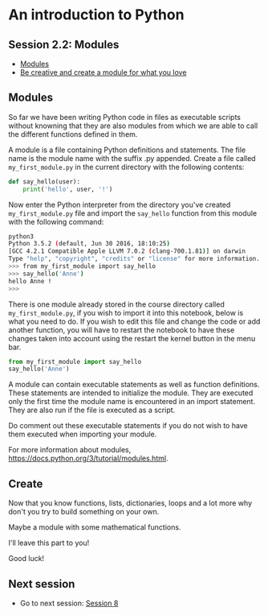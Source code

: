 
# An introduction to Python

## Session 2.2: Modules
- [Modules](#Modules)
- [Be creative and create a module for what you love](#Create)

## Modules

So far we have been writing Python code in files as executable scripts without knowning that they are also modules from which we are able to call the different functions defined in them.

A module is a file containing Python definitions and statements. The file name is the module name with the suffix .py appended. Create a file called `my_first_module.py` in the current directory with the following contents:


```python
def say_hello(user):
    print('hello', user, '!')
```

Now enter the Python interpreter from the directory you've created `my_first_module.py` file and import the `say_hello` function from this module with the following command:

```bash
python3
Python 3.5.2 (default, Jun 30 2016, 18:10:25)
[GCC 4.2.1 Compatible Apple LLVM 7.0.2 (clang-700.1.81)] on darwin
Type "help", "copyright", "credits" or "license" for more information.
>>> from my_first_module import say_hello
>>> say_hello('Anne')
hello Anne !
>>>
```

There is one module already stored in the course directory called `my_first_module.py`, if you wish to import it into this notebook, below is what you need to do. If you wish to edit this file and change the code or add another function, you will have to restart the notebook to have these changes taken into account using the restart the kernel button in the menu bar.


```python
from my_first_module import say_hello
say_hello('Anne')
```

A module can contain executable statements as well as function definitions. These statements are intended to initialize the module. They are executed only the first time the module name is encountered in an import statement.
They are also run if the file is executed as a script.

Do comment out these executable statements if you do not wish to have them executed when importing your module.

For more information about modules, https://docs.python.org/3/tutorial/modules.html.

## Create

Now that you know functions, lists, dictionaries, loops and a lot more why don't you try to build something on your own.

Maybe a module with some mathematical functions.

I'll leave this part to you!

Good luck!

## Next session

- Go to next session: [Session 8](Session_8.md)
